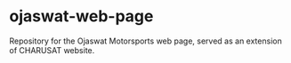 # ojaswat-web-page
Repository for the Ojaswat Motorsports web page, served as an extension of CHARUSAT website.
